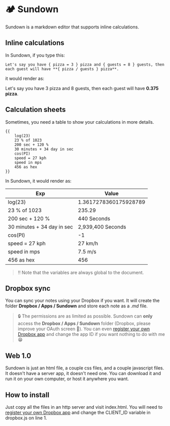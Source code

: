# 🏕️ Sundown
Sundown is a markdown editor that supports inline calculations. 

## Inline calculations

In Sundown, if you type this:
```
Let's say you have { pizza = 3 } pizza and { guests = 8 } guests, then each guest will have **{ pizza / guests } pizza**.
```

it would render as:

Let's say you have 3 pizza and 8 guests, then each guest will have **0.375  pizza**.

## Calculation sheets
Sometimes, you need a table to show your calculations in more details.
```
{{
    log(23) 
    23 % of 1023 
    200 sec + 120 % 
    30 minutes + 34 day in sec 
    cos(PI) 
    speed = 27 kph 
    speed in mps  
    456 as hex
}}
```

In Sundown, it would render as:

| Exp                        | Value                 |
| -------------------------- | --------------------- |
| log(23)                    | 1.3617278360175928789 |
| 23 % of 1023               | 235.29                |
| 200 sec + 120 %            | 440 Seconds           |
| 30 minutes + 34 day in sec | 2,939,400 Seconds     |
| cos(PI)                    | -1                    |
| speed = 27 kph             | 27 km/h               |
| speed in mps               | 7.5 m/s               |
| 456 as hex                 | 456                   |

> ‼️ Note that the variables are always global to the document.

## Dropbox sync
You can sync your notes using your Dropbox if you want. It will create the folder **Dropbox / Apps / Sundown** and store each note as a _.md_ file.

> 🔒 The permissions are as limited as possible. Sundown can **only** access the **Dropbox / Apps / Sundown** folder (Dropbox, please improve your OAuth screen 🙏). You can even [register your own Dropbox app](https://developers.dropbox.com/) and change the app ID if you want nothing to do with me 😁

## Web 1.0
Sundown is just an html file, a couple css files, and a couple javascript files. It doesn't have a server app, it doesn't need one. You can download it and run it on your own computer, or host it anywhere you want.

## How to install
Just copy all the files in an http server and visit index.html. You will need to [register your own Dropbox app](https://developers.dropbox.com/) and change the CLIENT_ID variable in dropbox.js on line 1.

